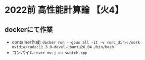 # 2022前 高性能計算論 【火4】

## dockerにて作業

<!-- * image作成: ```docker build -t linux-prog:test .``` -->

* container作成: ```docker run --gpus all -it -v <src_dir>:/work nvidia/cuda:11.3.0-devel-ubuntu20.04 /bin/bash```
* コンパイル: ```nvcc mv-j.cu swatch.cpp```